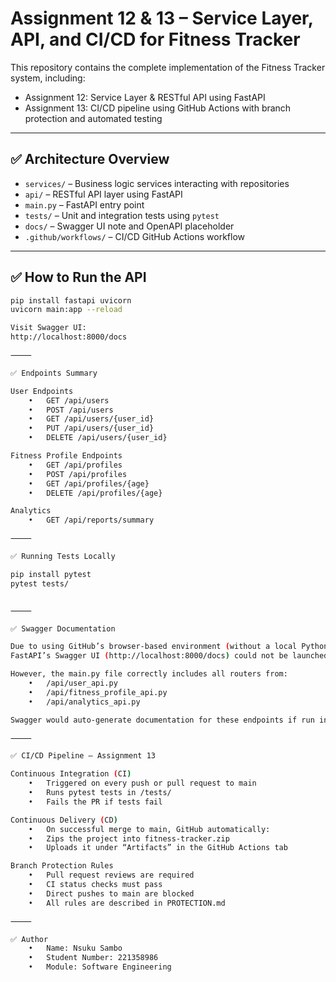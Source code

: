 # Assignment 12 & 13 – Service Layer, API, and CI/CD for Fitness Tracker

This repository contains the complete implementation of the Fitness Tracker system, including:

- Assignment 12: Service Layer & RESTful API using FastAPI
- Assignment 13: CI/CD pipeline using GitHub Actions with branch protection and automated testing

---

## ✅ Architecture Overview

- `services/` – Business logic services interacting with repositories
- `api/` – RESTful API layer using FastAPI
- `main.py` – FastAPI entry point
- `tests/` – Unit and integration tests using `pytest`
- `docs/` – Swagger UI note and OpenAPI placeholder
- `.github/workflows/` – CI/CD GitHub Actions workflow

---

## ✅ How to Run the API

```bash
pip install fastapi uvicorn
uvicorn main:app --reload

Visit Swagger UI:
http://localhost:8000/docs

⸻

✅ Endpoints Summary

User Endpoints
	•	GET /api/users
	•	POST /api/users
	•	GET /api/users/{user_id}
	•	PUT /api/users/{user_id}
	•	DELETE /api/users/{user_id}

Fitness Profile Endpoints
	•	GET /api/profiles
	•	POST /api/profiles
	•	GET /api/profiles/{age}
	•	DELETE /api/profiles/{age}

Analytics
	•	GET /api/reports/summary

⸻

✅ Running Tests Locally

pip install pytest
pytest tests/


⸻

✅ Swagger Documentation

Due to using GitHub’s browser-based environment (without a local Python runtime),
FastAPI’s Swagger UI (http://localhost:8000/docs) could not be launched.

However, the main.py file correctly includes all routers from:
	•	/api/user_api.py
	•	/api/fitness_profile_api.py
	•	/api/analytics_api.py

Swagger would auto-generate documentation for these endpoints if run in a local FastAPI environment.

⸻

✅ CI/CD Pipeline – Assignment 13

Continuous Integration (CI)
	•	Triggered on every push or pull request to main
	•	Runs pytest tests in /tests/
	•	Fails the PR if tests fail

Continuous Delivery (CD)
	•	On successful merge to main, GitHub automatically:
	•	Zips the project into fitness-tracker.zip
	•	Uploads it under “Artifacts” in the GitHub Actions tab

Branch Protection Rules
	•	Pull request reviews are required
	•	CI status checks must pass
	•	Direct pushes to main are blocked
	•	All rules are described in PROTECTION.md

⸻

✅ Author
	•	Name: Nsuku Sambo
	•	Student Number: 221358986
	•	Module: Software Engineering
